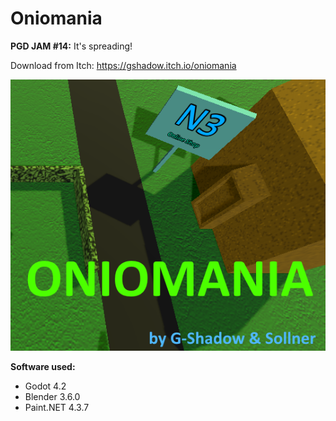 # Oniomania
**PGD JAM #14:** It's spreading!

Download from Itch: https://gshadow.itch.io/oniomania

![Oniomania cover image](docs/cover.png)

**Software used:**
* Godot 4.2
* Blender 3.6.0
* Paint.NET 4.3.7

